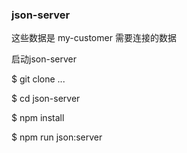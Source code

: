 ###  json-server

这些数据是 my-customer 需要连接的数据

启动json-server 

$ git clone ...

$ cd json-server

$ npm install

$ npm run json:server

